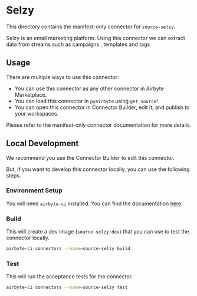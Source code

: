 # Selzy
This directory contains the manifest-only connector for `source-selzy`.

Selzy is an email marketing platform.
Using this connector we can extract data from streams such as campaigns , templates and tags

## Usage
There are multiple ways to use this connector:
- You can use this connector as any other connector in Airbyte Marketplace.
- You can load this connector in `pyairbyte` using `get_source`!
- You can open this connector in Connector Builder, edit it, and publish to your workspaces.

Please refer to the manifest-only connector documentation for more details.

## Local Development
We recommend you use the Connector Builder to edit this connector.

But, if you want to develop this connector locally, you can use the following steps.

### Environment Setup
You will need `airbyte-ci` installed. You can find the documentation [here](airbyte-ci).

### Build
This will create a dev image (`source-selzy:dev`) that you can use to test the connector locally.
```bash
airbyte-ci connectors --name=source-selzy build
```

### Test
This will run the acceptance tests for the connector.
```bash
airbyte-ci connectors --name=source-selzy test
```

